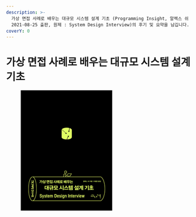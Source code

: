 ```yaml
---
description: >-
  가상 면접 사례로 배우는 대규모 시스템 설계 기초 (Programming Insight, 알렉스 쉬 (지은이),이병준 (옮긴이),
  2021-08-25 출판, 원제 : System Design Interview)의 후기 및 요약을 남깁니다.
coverY: 0
---
```


# 가상 면접 사례로 배우는 대규모 시스템 설계 기초

<figure><img src=".gitbook/assets/image (1) (1).png" alt="" width="250"><figcaption></figcaption></figure>

